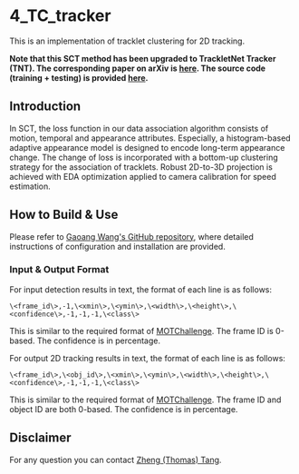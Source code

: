 # 4_TC_tracker

This is an implementation of tracklet clustering for 2D tracking.

**Note that this SCT method has been upgraded to TrackletNet Tracker (TNT). The corresponding paper on arXiv is [here](https://arxiv.org/abs/1811.07258). The source code (training + testing) is provided [here](https://github.com/GaoangW/TNT).**

## Introduction

In SCT, the loss function in our data association algorithm consists of motion, temporal and appearance attributes. Especially, a histogram-based adaptive appearance model is designed to encode long-term appearance change. The change of loss is incorporated with a bottom-up clustering strategy for the association of tracklets. Robust 2D-to-3D projection is achieved with EDA optimization applied to camera calibration for speed estimation. 

## How to Build & Use

Please refer to [Gaoang Wang's GitHub repository](https://github.com/GaoangW/TC_tracker), where detailed instructions of configuration and installation are provided.

### Input & Output Format

For input detection results in text, the format of each line is as follows:

```
\<frame_id\>,-1,\<xmin\>,\<ymin\>,\<width\>,\<height\>,\<confidence\>,-1,-1,-1,\<class\>
```

This is similar to the required format of [MOTChallenge](https://motchallenge.net/). The frame ID is 0-based. The confidence is in percentage. 

For output 2D tracking results in text, the format of each line is as follows:

```
\<frame_id\>,\<obj_id\>,\<xmin\>,\<ymin\>,\<width\>,\<height\>,\<confidence\>,-1,-1,-1,\<class\>
```

This is similar to the required format of [MOTChallenge](https://motchallenge.net/). The frame ID and object ID are both 0-based. The confidence is in percentage.  

## Disclaimer

For any question you can contact [Zheng (Thomas) Tang](https://github.com/zhengthomastang).
